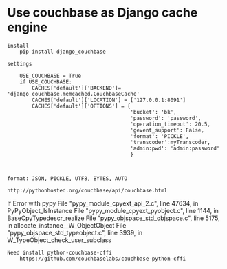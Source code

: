 Use couchbase as Django cache engine
====
    install
        pip install django_couchbase
    
    settings
        
        USE_COUCHBASE = True
        if USE_COUCHBASE:
            CACHES['default']['BACKEND']= 'django_couchbase.memcached.CouchbaseCache'
            CACHES['default']['LOCATION'] = ['127.0.0.1:8091']
            CACHES['default']['OPTIONS'] = {
                                            'bucket': 'bk',
                                            'password': 'password',
                                            'operation_timeout': 20.5,
                                            'gevent_support': False,
                                            'format': 'PICKLE',
                                            'transcoder':myTranscoder,
                                            'admin:pwd': 'admin:password'
                                            }

                                            
                                            
    format: JSON, PICKLE, UTF8, BYTES, AUTO
    
    http://pythonhosted.org/couchbase/api/couchbase.html
    
    
    
If Error with pypy
	File "pypy_module_cpyext_api_2.c", line 47634, in PyPyObject_IsInstance
	File "pypy_module_cpyext_pyobject.c", line 1144, in BaseCpyTypedescr_realize
	File "pypy_objspace_std_objspace.c", line 5175, in allocate_instance__W_ObjectObject
	File "pypy_objspace_std_typeobject.c", line 3939, in W_TypeObject_check_user_subclass

	Need install python-couchbase-cffi
		https://github.com/couchbaselabs/couchbase-python-cffi
	
	